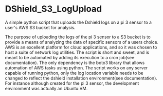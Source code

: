 # DShield_S3_LogUpload
A simple python script that uploads the Dshield logs on a pi 3 sensor to a user's AWS S3 bucket for analysis. 

The purpose of uploading the logs of the pi 3 sensor to a S3 bucket is to provide a means of analyzing the data of specific sensors of a users choice. AWS is an excellent platform for cloud applications, and so it was chosen to host a suite of network log utilities. The script is short and sweet, and is meant to be automated by adding its execution to a cron job(see documentation). The only dependency is the boto3 library that allows automation of AWS tasks using python. The script works on any server capable of running python, only the log location variable needs to be changed to reflect the dshield installation environment(see documentation). For instance although created for the pi 3 sensor, the development environment was actually an Ubuntu VM. 
